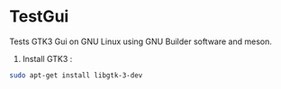 # TestGui

Tests GTK3 Gui on GNU Linux using GNU Builder software and meson.

1) Install GTK3 : 
```bash
sudo apt-get install libgtk-3-dev
```
